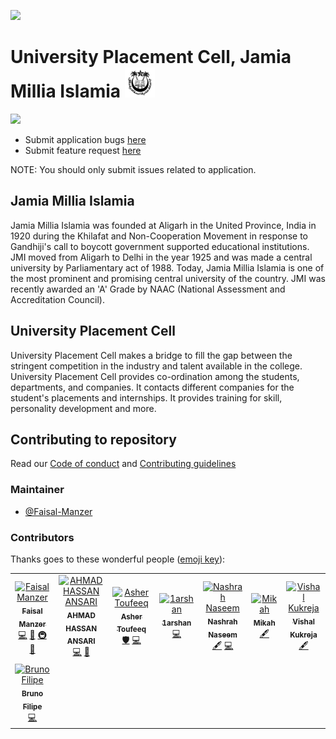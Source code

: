 ![][team]

# University Placement Cell, Jamia Millia Islamia ![](public/favicons/android-icon-48x48.png)

[![][website status]][official site]
<br>

- Submit application bugs [here][submit bug]
- Submit feature request [here][submit feature request]

NOTE: You should only submit issues related to application.

## Jamia Millia Islamia

Jamia Millia Islamia was founded at Aligarh in the United Province, India in 1920 during the Khilafat and Non-Cooperation Movement in response to Gandhiji's call to boycott government supported educational institutions. JMI moved from Aligarh to Delhi in the year 1925 and was made a central university by Parliamentary act of 1988. Today, Jamia Millia Islamia is one of the most prominent and promising central university of the country. JMI was recently awarded an 'A' Grade by NAAC (National Assessment and Accreditation Council).

## University Placement Cell

University Placement Cell makes a bridge to fill the gap between the stringent competition in the industry and talent available in the college. University Placement Cell provides co-ordination among the students, departments, and companies. It contacts different companies for the student's placements and internships. It provides training for skill, personality development and more.

## Contributing to repository

Read our [Code of conduct](/CODE_OF_CONDUCT.md) and [Contributing guidelines](/CONTRIBUTING.md)

### Maintainer

- [@Faisal-Manzer](https://github.com/Faisal-Manzer)

### Contributors

Thanks goes to these wonderful people ([emoji key][emoji key]):

<!-- ALL-CONTRIBUTORS-LIST:START - Do not remove or modify this section -->
<!-- prettier-ignore-start -->
<!-- markdownlint-disable -->
<table>
  <tr>
    <td align="center"><a href="https://Faisal-Manzer.in"><img src="https://avatars3.githubusercontent.com/u/18066439?v=4" width="100px;" alt="Faisal Manzer"/><br /><sub><b>Faisal Manzer</b></sub></a><br /><a href="https://github.com/Faisal-Manzer/upcjmi-react-app/commits?author=Faisal-Manzer" title="Code">💻</a> <a href="#design-Faisal-Manzer" title="Design">🎨</a> <a href="#infra-Faisal-Manzer" title="Infrastructure (Hosting, Build-Tools, etc)">🚇</a> <a href="#maintenance-Faisal-Manzer" title="Maintenance">🚧</a></td>
    <td align="center"><a href="http://alhacen.cf"><img src="https://avatars3.githubusercontent.com/u/15712390?v=4" width="100px;" alt="AHMAD HASSAN ANSARI"/><br /><sub><b>AHMAD HASSAN ANSARI</b></sub></a><br /><a href="https://github.com/Faisal-Manzer/upcjmi-react-app/commits?author=alhaqhassan" title="Code">💻</a> <a href="#design-alhaqhassan" title="Design">🎨</a></td>
    <td align="center"><a href="http://asher-toufeeq.me"><img src="https://avatars3.githubusercontent.com/u/32986474?v=4" width="100px;" alt="Asher Toufeeq"/><br /><sub><b>Asher Toufeeq</b></sub></a><br /><a href="#security-ashertoufeeq" title="Security">🛡️</a> <a href="https://github.com/Faisal-Manzer/upcjmi-react-app/commits?author=ashertoufeeq" title="Code">💻</a></td>
    <td align="center"><a href="https://github.com/1arshan"><img src="https://avatars0.githubusercontent.com/u/48045961?v=4" width="100px;" alt="1arshan"/><br /><sub><b>1arshan</b></sub></a><br /><a href="https://github.com/Faisal-Manzer/upcjmi-react-app/commits?author=1arshan" title="Code">💻</a></td>
    <td align="center"><a href="https://github.com/nashrahnaseem"><img src="https://avatars0.githubusercontent.com/u/54800516?v=4" width="100px;" alt="Nashrah Naseem"/><br /><sub><b>Nashrah Naseem</b></sub></a><br /><a href="#content-nashrahnaseem" title="Content">🖋</a> <a href="https://github.com/Faisal-Manzer/upcjmi-react-app/commits?author=nashrahnaseem" title="Code">💻</a></td>
    <td align="center"><a href="https://github.com/Aeonwolf"><img src="https://avatars2.githubusercontent.com/u/55657017?v=4" width="100px;" alt="Mikah"/><br /><sub><b>Mikah</b></sub></a><br /><a href="#content-Aeonwolf" title="Content">🖋</a></td>
    <td align="center"><a href="https://vishalkukreja.com"><img src="https://avatars1.githubusercontent.com/u/183714?v=4" width="100px;" alt="Vishal Kukreja"/><br /><sub><b>Vishal Kukreja</b></sub></a><br /><a href="#content-vishalkukreja" title="Content">🖋</a></td>
  </tr>
  <tr>
    <td align="center"><a href="https://www.linkedin.com/in/brunodhr/"><img src="https://avatars3.githubusercontent.com/u/37847186?v=4" width="100px;" alt="Bruno Filipe"/><br /><sub><b>Bruno Filipe</b></sub></a><br /><a href="https://github.com/Faisal-Manzer/upcjmi-react-app/commits?author=brunodhr" title="Code">💻</a></td>
  </tr>
</table>

<!-- markdownlint-enable -->
<!-- prettier-ignore-end -->

<!-- ALL-CONTRIBUTORS-LIST:END -->

[official site]: https://upcjmi.com
[submit bug]: https://github.com/Faisal-Manzer/upcjmi-react-app/issues/new?assignees=alhaqhassan&labels=bug&template=bug_report.md&title=
[submit feature request]: https://github.com/Faisal-Manzer/upcjmi-react-app/issues/new?assignees=Faisal-Manzer&labels=enhancement&template=feature_request.md&title=
[website status]: https://img.shields.io/website?down_message=down&up_message=running&url=https%3A%2F%2Fupcjmi.com
[team]: src/assets/carousel/home/emphasiso-team.jpg
[emoji key]: https://allcontributors.org/docs/en/emoji-key
